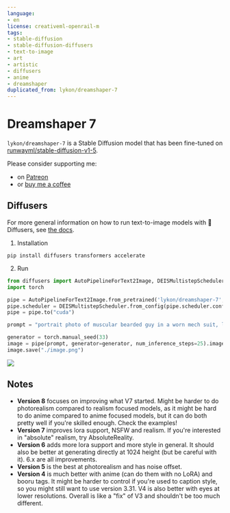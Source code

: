 ```yaml
---
language:
- en
license: creativeml-openrail-m
tags:
- stable-diffusion
- stable-diffusion-diffusers
- text-to-image
- art
- artistic
- diffusers
- anime
- dreamshaper
duplicated_from: lykon/dreamshaper-7
---
```


# Dreamshaper 7

`lykon/dreamshaper-7` is a Stable Diffusion model that has been fine-tuned on [runwayml/stable-diffusion-v1-5](https://huggingface.co/runwayml/stable-diffusion-v1-5).

Please consider supporting me: 
- on [Patreon](https://www.patreon.com/Lykon275)
- or [buy me a coffee](https://snipfeed.co/lykon)

## Diffusers

For more general information on how to run text-to-image models with 🧨 Diffusers, see [the docs](https://huggingface.co/docs/diffusers/using-diffusers/conditional_image_generation).

1. Installation

```
pip install diffusers transformers accelerate
```

2. Run
```py
from diffusers import AutoPipelineForText2Image, DEISMultistepScheduler
import torch

pipe = AutoPipelineForText2Image.from_pretrained('lykon/dreamshaper-7', torch_dtype=torch.float16, variant="fp16")
pipe.scheduler = DEISMultistepScheduler.from_config(pipe.scheduler.config)
pipe = pipe.to("cuda")

prompt = "portrait photo of muscular bearded guy in a worn mech suit, light bokeh, intricate, steel metal, elegant, sharp focus, soft lighting, vibrant colors"

generator = torch.manual_seed(33)
image = pipe(prompt, generator=generator, num_inference_steps=25).images[0]  
image.save("./image.png")
```

![](./image.png)

## Notes

- **Version 8** focuses on improving what V7 started. Might be harder to do photorealism compared to realism focused models, as it might be hard to do anime compared to anime focused models, but it can do both pretty well if you're skilled enough. Check the examples!
- **Version 7** improves lora support, NSFW and realism. If you're interested in "absolute" realism, try AbsoluteReality.
- **Version 6** adds more lora support and more style in general. It should also be better at generating directly at 1024 height (but be careful with it). 6.x are all improvements.
- **Version 5** is the best at photorealism and has noise offset.
- **Version 4** is much better with anime (can do them with no LoRA) and booru tags. It might be harder to control if you're used to caption style, so you might still want to use version 3.31. V4 is also better with eyes at lower resolutions. Overall is like a "fix" of V3 and shouldn't be too much different.
